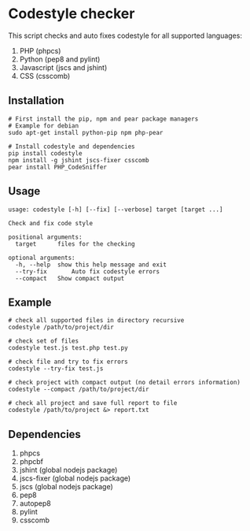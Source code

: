 # Codestyle checker

This script checks and auto fixes codestyle for all supported languages:

1. PHP (phpcs)
2. Python (pep8 and pylint)
3. Javascript (jscs and jshint)
4. CSS (csscomb)

## Installation

```
# First install the pip, npm and pear package managers
# Example for debian 
sudo apt-get install python-pip npm php-pear

# Install codestyle and dependencies
pip install codestyle
npm install -g jshint jscs-fixer csscomb
pear install PHP_CodeSniffer
```

## Usage

```
usage: codestyle [-h] [--fix] [--verbose] target [target ...]

Check and fix code style

positional arguments:
  target      files for the checking

optional arguments:
  -h, --help  show this help message and exit
  --try-fix       Auto fix codestyle errors
  --compact   Show compact output
```

## Example

```
# check all supported files in directory recursive
codestyle /path/to/project/dir

# check set of files
codestyle test.js test.php test.py

# check file and try to fix errors
codestyle --try-fix test.js

# check project with compact output (no detail errors information)
codestyle --compact /path/to/project/dir

# check all project and save full report to file
codestyle /path/to/project &> report.txt
```

## Dependencies

1. phpcs
2. phpcbf
3. jshint (global nodejs package)
4. jscs-fixer (global nodejs package)
5. jscs (global nodejs package)
7. pep8
8. autopep8
9. pylint
10. csscomb
